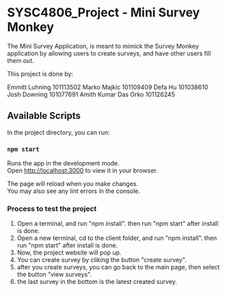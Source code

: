 # SYSC4806_Project - Mini Survey Monkey
The Mini Survey Application, is meant to mimick the Survey Monkey application by allowing users to create surveys, and have other users fill them out.

This project is done by:

Emmitt Luhning 101113502
Marko Majkic 101109409
Defa Hu 101038610
Josh Downing 101077691
Amith Kumar Das Orko 101126245

## Available Scripts

In the project directory, you can run:

### `npm start`

Runs the app in the development mode.\
Open [http://localhost:3000](http://localhost:3000) to view it in your browser.

The page will reload when you make changes.\
You may also see any lint errors in the console.

### Process to test the project

1. Open a terminal, and run "npm install". then run "npm start" after install is done.
2. Open a new terminal, cd to the client folder, and run "npm install". then run "npm start" after install is done.
3. Now, the project website will pop up.
4. You can create survey by cliking the button "create survey".
5. after you create surveys, you can go back to the main page, then select the button "view surveys".
6. the last survey in the bottom is the latest created survey. 
